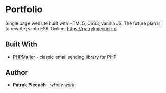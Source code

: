 # Portfolio
Single page website built with HTML5, CSS3, vanilla JS. The future plan is to rewrite js into ES6. Online: https://patrykpiecuch.pl
## Built With
* [PHPMailer](https://github.com/PHPMailer/PHPMailer) - classic email sending library for PHP
## Author
* **Patryk Piecuch** - *whole work*
